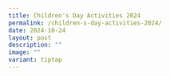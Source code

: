 ```yaml
---
title: Children's Day Activities 2024
permalink: /children-s-day-activities-2024/
date: 2024-10-24
layout: post
description: ""
image: ""
variant: tiptap
---
```

